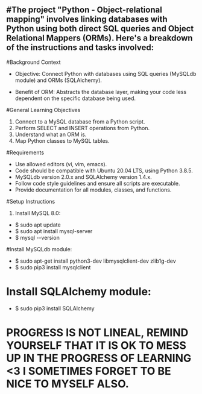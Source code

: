 #The project "Python - Object-relational mapping" involves linking databases with Python using both direct SQL queries and Object Relational Mappers (ORMs). Here's a breakdown of the instructions and tasks involved:
------------------------------------------------------------ 

#Background Context

- Objective: Connect Python with databases using SQL queries (MySQLdb module) and ORMs (SQLAlchemy).

- Benefit of ORM: Abstracts the database layer, making your code less dependent on the specific database being used.

#General Learning Objectives

1. Connect to a MySQL database from a Python script.
2. Perform SELECT and INSERT operations from Python.
3. Understand what an ORM is.
4. Map Python classes to MySQL tables.

#Requirements

- Use allowed editors (vi, vim, emacs).
- Code should be compatible with Ubuntu 20.04 LTS, using Python 3.8.5.
- MySQLdb version 2.0.x and SQLAlchemy version 1.4.x.
- Follow code style guidelines and ensure all scripts are executable.
- Provide documentation for all modules, classes, and functions.

#Setup Instructions
1. Install MySQL 8.0:

- $ sudo apt update
- $ sudo apt install mysql-server
- $ mysql --version

#Install MySQLdb module:

- $ sudo apt-get install python3-dev libmysqlclient-dev zlib1g-dev
- $ sudo pip3 install mysqlclient

# Install SQLAlchemy module:

- $ sudo pip3 install SQLAlchemy


#  PROGRESS IS NOT LINEAL, REMIND YOURSELF THAT IT IS OK TO MESS UP IN THE PROGRESS OF LEARNING <3 I SOMETIMES FORGET TO BE NICE TO MYSELF ALSO.
